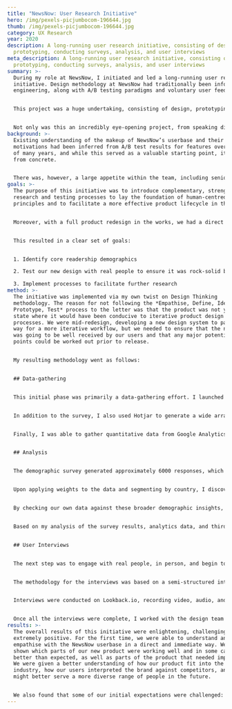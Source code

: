 ```yaml
---
title: "NewsNow: User Research Initiative"
hero: /img/pexels-picjumbocom-196644.jpg
thumb: /img/pexels-picjumbocom-196644.jpg
category: UX Research
year: 2020
description: A long-running user research initiative, consisting of design,
  prototyping, conducting surveys, analysis, and user interviews
meta_description: A long-running user research initiative, consisting of design,
  prototyping, conducting surveys, analysis, and user interviews
summary: >-
  During my role at NewsNow, I initiated and led a long-running user research
  initiative. Design methodology at NewsNow had traditionally been informed by
  engineering, along with A/B testing paradigms and voluntary user feedback.


  This project was a huge undertaking, consisting of design, prototyping, conducting surveys, analysis, and user interviews, and collating all of our learnings into both actionable tasks, and updated internal processes around the product lifecycle.


  Not only was this an incredibly eye-opening project, from speaking directly with users such as high-flying corporate professionals from the States, and 3G-wielding teenagers on the streets of Nigeria, to stretching the limits of what hi-fi prototyping is capable of, but it resulted in some fantastic learnings for the entire business.
background: >-
  Existing understanding of the makeup of NewsNow’s userbase and their
  motivations had been inferred from A/B test results for features over a span
  of many years, and while this served as a valuable starting point, it was far
  from concrete. 


  There was, however, a large appetite within the team, including senior management, editorial, and development team members, to better understand our users. Given this appetite, and a product roadmap brimming with large-scale design and development projects, it seemed right to make strides towards uncovering our userbase and giving our users a seat at the table. I put together a plan of action and advocated for human-centred design principles as part of a more efficient and effective product design and development process.
goals: >-
  The purpose of this initiative was to introduce complementary, strength-based
  research and testing processes to lay the foundation of human-centred design
  principles and to facilitate a more effective product lifecycle in the future.


  Moreover, with a full product redesign in the works, we had a direct need to fulfil in terms of testing that design with real people, who were representative of our core userbase demographics. The problem was that we had very limited data on who our core userbase actually was, since no previous research had been done in the company's twenty-five-year history. 


  This resulted in a clear set of goals:


  1. Identify core readership demographics

  2. Test our new design with real people to ensure it was rock-solid before release

  3. Implement processes to facilitate further research
method: >-
  The initiative was implemented via my own twist on Design Thinking
  methodology. The reason for not following the *Empathise, Define, Ideate,
  Prototype, Test* process to the letter was that the product was not yet in a
  state where it would have been conducive to iterative product design
  processes. We were mid-redesign, developing a new design system to pave the
  way for a more iterative workflow, but we needed to ensure that the new design
  was going to be well received by our users and that any major potential pain
  points could be worked out prior to release. 


  My resulting methodology went as follows: 


  ## Data-gathering


  This initial phase was primarily a data-gathering effort. I launched a site-wide demographic survey to a randomly selected subset of users, asking broad questions about people’s interests, usage habits, age, gender, location, and general news reading habits, with the goal of identifying both the general demographic makeup of our existing userbase, as well as NewsNow's place within their news diet. The survey was implemented in Hotjar, and thus I was able to gather additional metadata for each submission, such as from which pages users submitted the survey and information about their device. In addition, Hotjar enabled me to collect responses from users who did not complete the full survey, which proved especially useful in looking for selection/response bias.


  In addition to the survey, I also used Hotjar to generate a wide array of heatmaps, to look more specifically at how users on different topic categories might behave differently from one another.


  Finally, I was able to gather quantitative data from Google Analytics to further understand device/browser/OS distribution, usage habits, and behaviour.


  ## Analysis


  The demographic survey generated approximately 6000 responses, which I exported as a CSV and processed in Google Sheets. I spent a long time sifting through all the responses, slicing the data in various ways, and looking for patterns that might help me to uncover segments within the userbase. As part of this process, I weighted the responses by geography, and device category, using the Google Analytics data from the period of time in which the survey was active as a source of truth from which to calculate weights that could be applied in combination to individual responses.


  Upon applying weights to the data and segmenting by country, I discovered a number of very clear segments within our userbase. Focusing on what were by far the three largest segments; UK, US, and Nigeria, I was able to identify vastly different distributions of age, topical interests, and device usage between the three groups. What was particularly interesting about this was that the demographics in each segment appeared somewhat narrow; we were appealing to specific age ranges and categories of interest in each country that were distinct from one another, and that appeared unlikely to be representative of online news readership demographics as a whole. To validate this, I referenced publicly available data regarding online news readership from [Ofcom](https://www.ofcom.org.uk/__data/assets/pdf_file/0024/116529/news-consumption-2018.pdf), [Pew Research](https://www.pewresearch.org/fact-tank/2019/09/11/key-findings-about-the-online-news-landscape-in-america/), [Statista](https://www.statista.com/statistics/381569/leading-news-and-media-sites-usa-by-share-of-visits/), and [SimilarWeb](https://www.similarweb.com/top-websites/united-states/category/sports). 


  By checking our own data against these broader demographic insights, I was not only able to confirm the boundaries of our users’ segmentation but was also able to identify prominent demographics in the wider population, both in the UK and the US, that were underrepresented in the NewsNow userbase. 


  Based on my analysis of the survey results, analytics data, and third-party data, I was able to craft a handful of personas, representative of our core users. In addition, based on the demographics I had found to be under-represented, I created additional personas, representative of our additional target demographics, with the goal in mind of better serving these demographics and subsequently growing and diversifying the NewsNow userbase. I created a full write-up of my findings, including my methodology, data and charts, sources, and a summary of the results, which I presented to the wider team. 


  ## User Interviews


  The next step was to engage with real people, in person, and begin to build a rapport with the people behind our personas. Through our earlier demographic survey, and through dedicated research participant recruitment services such as UserInterviews.com, we were able to work with users that were representative of all our user personas, from a range of backgrounds; from the UK, US, and Nigeria.


  The methodology for the interviews was based on a semi-structured interview format, which offered a relaxed atmosphere and an opportunity to build a rapport with participants, whilst still ensuring that all our talking points were covered. For the purposes of this round of interviews we had considered creating hi-fi Figma prototypes from our existing designs. However, NewsNow being an engineering-led business meant that we could do one better; we had a working staging site with real data, where our new design system had been implemented in Vue.js, and while it was far away from full feature-parity, it was leagues ahead of a Figma prototype.


  Interviews were conducted on Lookback.io, recording video, audio, and notes, and lasting approximately 30 minutes, for which users were incentivised with Amazon vouchers. I lead all the interviews, with a midweight UI designer observing and keeping notes. The process for each interview was to first understand a bit more about the participant; their interests, hobbies, news-reading habits, and a bit about their day-to-day life, to understand how our product might fit into their day. I would then show them the product, and ask for their first impressions and gut-feelings about the overall look, feel, and utility. Beyond that, participants were free to use and explore the product and were asked to try and vocalise their thoughts and actions as much as possible while they did so. I would answer questions, make notes of potential pain points, and occasionally offer some steer, either to ensure participants were able to cover all the talking points, or to help on the occasion that they got stuck with the prototype or the UX. At the end of each interview, I would sit down with our UI designer for a general recap, to discuss any points of interest, collate notes, and tag certain points of note in the recording. 


  Once all the interviews were complete, I worked with the design team to create a summary of our findings, as well as a highlights reel, containing the most interesting and useful clips of our interview recordings, grouped into categories, to offer colleagues and management a quick glimpse into the responses of our participants.
results: >-
  The overall results of this initiative were enlightening, challenging, and
  extremely positive. For the first time, we were able to understand and
  empathise with the NewsNow userbase in a direct and immediate way. We were
  shown which parts of our new product were working well and in some cases even
  better than expected, as well as parts of the product that needed improvement.
  We were given a better understanding of how our product fit into the wider
  industry, how our users interpreted the brand against competitors, and how we
  might better serve a more diverse range of people in the future. 


  We also found that some of our initial expectations were challenged: There were certain areas of the new product which we had been intending to make personalisable, or using algorithms to modulate aspects of the UI based on the user segment being served, but in fact we found that our users harmonised on certain aspects of the design.  In the end, it seemed that by optimising the core areas of the product in-line with the needs of our users, we would negate the need for additional complexity. We were also able to re-prioritise our product roadmap and add more specificity to design tasks in the backlog based on these new insights.
---
```

